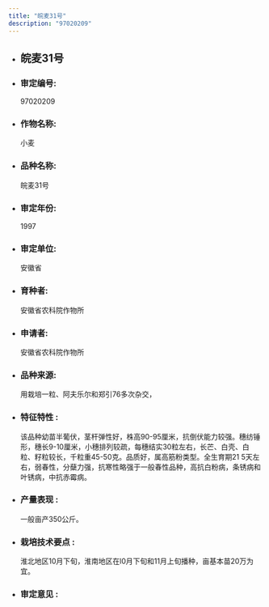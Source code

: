 ```yaml
---
title: "皖麦31号"
description: "97020209"
---
```

* ## 皖麦31号
* ###  审定编号:  
   97020209

*  ### 作物名称:  
   小麦

*   ###  品种名称: 
    皖麦31号

*   ### 审定年份: 
    1997

*   ### 审定单位:  
    安徽省

*   ### 育种者:  
    安徽省农科院作物所

*   ### 申请者:  
    安徽省农科院作物所

*   ### 品种来源:  
    用栽培一粒、阿夫乐尔和郑引76多次杂交，

*   ### 特征特性 : 
     该品种幼苗半葡伏，茎杆弹性好，株高90-95厘米，抗倒伏能力较强。穗纺锤形，穗长9-10厘米，小穗排列较疏，每穗结实30粒左右，长芒、白壳、白粒、籽粒较长，千粒重45-50克。品质好，属高筋粉类型。全生育期21 5天左右，弱春性，分蘖力强，抗寒性略强于一般春性品种，高抗白粉病，条锈病和叶锈病，中抗赤霉病。

*   ### 产量表现 : 
    一般亩产350公斤。

*   ### 栽培技术要点 : 
    淮北地区10月下旬，淮南地区在l0月下旬和11月上旬播种，亩基本苗20万为宜。

*   ### 审定意见 : 
    

